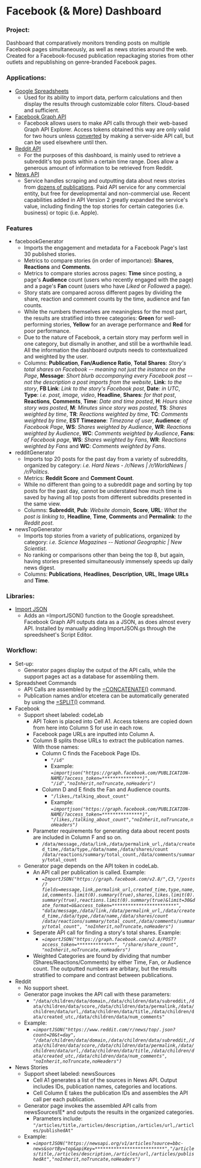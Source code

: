 # Facebook (& More) Dashboard

<h3>Project:</h3>

Dashboard that comparatively monitors trending posts on multiple Facebook pages simultaneously, as well as news stories around the web. Created for a Facebook-focused publication repackaging stories from other outlets and republishing on genre-branded Facebook pages.

<h3>Applications:</h3>

* [Google Spreadsheets](https://support.google.com/docs/answer/3093339)
  * Used for its ability to import data, perform calculations and then display the results through customizable color filters. Cloud-based and sufficient.
* [Facebook Graph API](https://developers.facebook.com/tools/explorer/)
  * Facebook allows users to make API calls through their web-based Graph API Explorer. Access tokens obtained this way are only valid for two hours unless [converted](https://developers.facebook.com/docs/facebook-login/access-tokens/expiration-and-extension) by making a server-side API call, but can be used elsewhere until then.
* [Reddit API](https://www.reddit.com/dev/api/)
  * For the purposes of this dashboard, is mainly used to retrieve a subreddit's top posts within a certain time range. Does allow a generous amount of information to be retrieved from Reddit.
* [News API](https://newsapi.org/)
  * Service handles scraping and outputting data about news stories from [dozens of publications](https://newsapi.org/sources). Paid API service for any commercial entity, but free for developmental and non-commercial use. Recent capabilities added in API Version 2 greatly expanded the service's value, including finding the top stories for certain categories (i.e. business) or topic (i.e. Apple). 
 
<h3>Features</h3>

* facebookGenerator
  * Imports the engagement and metadata for a Facebook Page's last 30 published stories.
  * Metrics to compare stories (in order of importance): **Shares**, **Reactions** and **Comments**.
  * Metrics to compare stories across pages: **Time** since posting, a page's **Audience** count (users who recently engaged with the page) and a page's **Fan** count (users who have *Liked* or *Followed* a page).
  * Story stats are compared across different pages by dividing the share, reaction and comment counts by the time, audience and fan counts. 
  * While the numbers themselves are meaningless for the most part, the results are stratified into three categories: **Green** for well-performing stories, **Yellow** for an average performance and **Red** for poor performance.
  * Due to the nature of Facebook, a certain story may perform well in one category, but dismally in another, and still be a worthwhile lead. All the information the dashboard outputs needs to contextualized and weighted by the user.
  * Columns: **Publication**,	**Fan/Audience Ratio**,	**Total Shares**: *Story's total shares on Facebook --	meaning not just the instance on the Page*, **Message**: *Short blurb accompanying every Facebook post -- not the description a post imports from the website*, **Link**: *to the story*,	**FB Link**: *Link to the story's Facebook post*, **Date**: *in UTC*, **Type**: *i.e. post, image, video*,	**Headline**, **Shares**: *for that post*,	**Reactions**,	**Comments**, **Time**: *Date and time posted*, **H**: *Hours since story was posted*, **M**: *Minutes since story was posted*,	**TS**: *Shares weighted by time*, **TR**: *Reactions weighted by time*,	**TC**: *Comments weighted by time*, **EST Timezone**: *Timezone of user*, **Audience**: *of Facebook Page*,	**WS**: *Shares weighted by Audience*,	**WR**: *Reactions weighted by Audience*,	**WC**: *Comments weighted by Audience*, **Fans**: *of Facebook page*,	**WS**: *Shares weighted by Fans*,	**WR**: *Reactions weighted by Fans* and	**WC**: *Comments weighted by Fans*. 
* redditGenerator
  * Imports top 20 posts for the past day from a variety of subreddits, organized by category: *i.e. Hard News - /r/News | /r/WorldNews | /r/Politics*.
  * Metrics: **Reddit Score** and **Comment Count**.
  * While no different than going to a subreddit page and sorting by top posts for the past day, cannot be understated how much time is saved by having all top posts from different subreddits presented in the same view.
  * Columns: **Subreddit**, **Pub**: *Website domain*, **Score**,	**URL**: *What the post is linking to*,	**Headline**, **Time**, **Comments** and **Permalink**: *to the Reddit post*.
* newsTopGenerator
  * Imports top stories from a variety of publications, organized by category: *i.e. Science Magazines -- National Geographic | New Scientist*.
  * No ranking or comparisons other than being the top 8, but again, having stories presented simultaneously immensely speeds up daily news digest. 
  * Columns: **Publications**, **Headlines**,	**Description**, **URL**, **Image URLs** and **Time**.

<h3>Libraries:</h3>

*  [Import JSON](https://github.com/bradjasper/ImportJSON) 
   * Adds an =ImportJSON() function to the Google spreadsheet. Facebook Graph API outputs data as a JSON, as does almost every API. Installed by manually adding ImportJSON.gs through the spreedsheet's Script Editor.

<h3>Workflow:</h3>

* Set-up:
  * Generator pages display the output of the API calls, while the support pages act as a database for assembling them.
* Spreadsheet Commands
  * API Calls are assembled by the [=CONCATENATE()](https://support.google.com/docs/answer/3094123?hl=en) command.
  * Publication names and/or etcetera can be automatically generated by using the [=SPLIT()](https://support.google.com/docs/answer/3094136) command.
* Facebook
  * Support sheet labeled: codeLab
    * API Token is placed into Cell A1. Access tokens are copied down from here into Column S for use in each row.
    * Facebook page URLs are inputted into Column A.
    * Column B splits those URLs to extract the publication names. With those names: 
      * Column C finds the Facebook Page IDs.
        * `"/id"`
        * Example: *`=importjson("https://graph.facebook.com/PUBLICATION-NAME/?access_token=***************)", "/id","noInherit,noTruncate,noHeaders")`*
      * Column D and E finds the Fan and Audience counts.
        * `"/likes,/talking_about_count"`
        * Example: *`=importjson("https://graph.facebook.com/PUBLICATION-NAME/?access_token=***************)", "/likes,/talking_about_count","noInherit,noTruncate,noHeaders")`*
    * Parameter requirements for generating data about recent posts are included in Column F and so on.
      * `/data/message,/data/link,/data/permalink_url,/data/created_time,/data/type,/data/name,/data/shares/count	/data/reactions/summary/total_count,/data/comments/summary/total_count`
  * Generator page depends on the API token in codeLab.
    * An API call per publication is called. Example:
      * *`=ImportJSON("https://graph.facebook.com/v2.8/",C3,"/posts/?fields=message,link,permalink_url,created_time,type,name,id,comments.limit(0).summary(true),shares,likes.limit(0).summary(true),reactions.limit(0).summary(true)&limit=30&date_format=U&access_token=************************", "data/message,/data/link,/data/permalink_url,/data/created_time,/data/type,/data/name,/data/shares/count	/data/reactions/summary/total_count,/data/comments/summary/total_count", "noInherit,noTruncate,noHeaders")`*
    * Seperate API call for finding a story's total shares. Example:
      * *`=importJSON("https://graph.facebook.com/v2.8/POST?access_token=**************", "/share/share_count", "noInherit,noTruncate,noHeaders")`*
    * Weighted Categories are found by dividing that number (Shares/Reactions/Comments) by either Time, Fan, or Audience count. The outputted numbers are arbitary, but the results stratified to compare and contrast between publications. 
* Reddit
  * No support sheet.
  * Generator page invokes the API call with these parameters:
    * `"/data/children/data/domain,/data/children/data/subreddit,/data/children/data/score,/data/children/data/permalink,/data/children/data/url,/data/children/data/title,/data/children/data/created_utc,/data/children/data/num_comments"`
  * Example:
    * *`=importJSON("https://www.reddit.com/r/news/top/.json?count=20&t=day", "/data/children/data/domain,/data/children/data/subreddit,/data/children/data/score,/data/children/data/permalink,/data/children/data/url,/data/children/data/title,/data/children/data/created_utc,/data/children/data/num_comments", "noInherit,noTruncate,noHeaders")`*
* News Stories
  * Support sheet labeled: newsSources
    * Cell A1 generates a list of the sources in News API. Output includes IDs, publication names, categories and locations.
    * Cell Column E takes the publication IDs and assembles the API call per each publication.
  * Generator page invokes the assembled API calls from newsSources!E* and outputs the results in the organized categories.
    * Parameters include: `"/articles/title,/articles/description,/articles/url,/articles/publishedAt"`
  * Example:
    * *`=importJSON("https://newsapi.org/v1/articles?source=bbc-news&sortBy=top&apiKey=**************************","/articles/title,/articles/description,/articles/url,/articles/publishedAt","noInherit,noTruncate,noHeaders")`*



